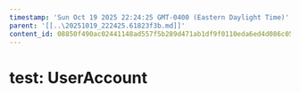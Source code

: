 ```yaml
---
timestamp: 'Sun Oct 19 2025 22:24:25 GMT-0400 (Eastern Daylight Time)'
parent: '[[..\20251019_222425.61823f3b.md]]'
content_id: 08850f490ac02441148ad557f5b289d471ab1df9f0110eda6ed4d086c056e979
---
```


# test: UserAccount
